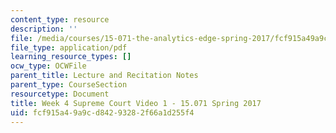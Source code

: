 ```yaml
---
content_type: resource
description: ''
file: /media/courses/15-071-the-analytics-edge-spring-2017/fcf915a49a9cd84293282f66a1d255f4_MIT15_071S17_Unit4_SupremeCourt.pdf
file_type: application/pdf
learning_resource_types: []
ocw_type: OCWFile
parent_title: Lecture and Recitation Notes
parent_type: CourseSection
resourcetype: Document
title: Week 4 Supreme Court Video 1 - 15.071 Spring 2017
uid: fcf915a4-9a9c-d842-9328-2f66a1d255f4
---
```

